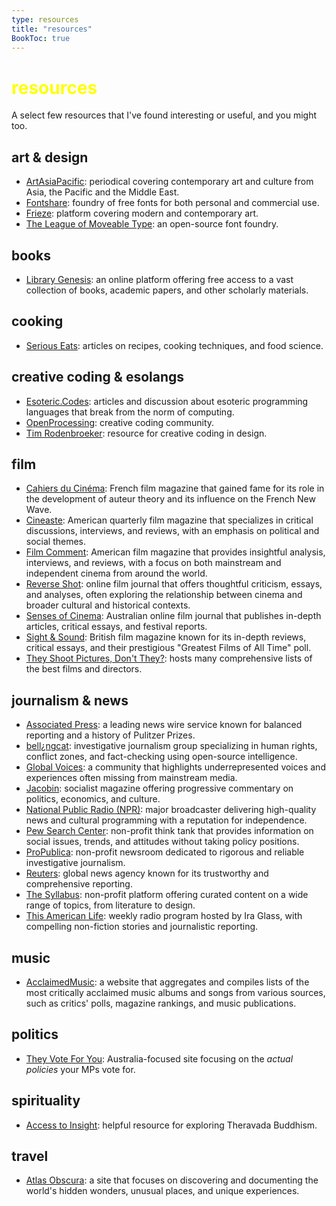 ```yaml
---
type: resources
title: "resources"
BookToc: true
---
```


# <span style="color: yellow;">resources</span>


A select few resources that I've found interesting or useful, and you might too.

## art & design

- [ArtAsiaPacific](https://artasiapacific.com/): periodical covering contemporary art and culture from Asia, the Pacific and the Middle East.
- [Fontshare](https://www.fontshare.com/): foundry of free fonts for both personal and commercial use.
- [Frieze](https://www.frieze.com/): platform covering modern and contemporary art.
- [The League of Moveable Type](https://www.theleagueofmoveabletype.com/): an open-source font foundry.

## books

- [Library Genesis](https://www.libgen.is/): an online platform offering free access to a vast collection of books, academic papers, and other scholarly materials.

## cooking

- [Serious Eats](https://www.seriouseats.com/): articles on recipes, cooking techniques, and food science.

## creative coding & esolangs

- [Esoteric.Codes](https://esoteric.codes/): articles and discussion about esoteric programming languages that break from the norm of computing.
- [OpenProcessing](https://openprocessing.org/): creative coding community.
- [Tim Rodenbroeker](https://timrodenbroeker.de/): resource for creative coding in design.

## film

- [Cahiers du Cinéma](https://www.cahiersducinema.com/): French film magazine that gained fame for its role in the development of auteur theory and its influence on the French New Wave.
- [Cineaste](https://www.cineaste.com/): American quarterly film magazine that specializes in critical discussions, interviews, and reviews, with an emphasis on political and social themes.
- [Film Comment](https://www.filmcomment.com/): American film magazine that provides insightful analysis, interviews, and reviews, with a focus on both mainstream and independent cinema from around the world.
- [Reverse Shot](https://reverseshot.org/): online film journal that offers thoughtful criticism, essays, and analyses, often exploring the relationship between cinema and broader cultural and historical contexts.
- [Senses of Cinema](https://www.sensesofcinema.com/): Australian online film journal that publishes in-depth articles, critical essays, and festival reports.
- [Sight & Sound](https://www.bfi.org.uk/sight-and-sound): British film magazine known for its in-depth reviews, critical essays, and their prestigious "Greatest Films of All Time" poll.
- [They Shoot Pictures, Don't They?](https://www.theyshootpictures.com/): hosts many comprehensive lists of the best films and directors.

## journalism & news

- [Associated Press](https://apnews.com/): a leading news wire service known for balanced reporting and a history of Pulitzer Prizes.
- [bell¿ngcat](https://www.bellingcat.com/): investigative journalism group specializing in human rights, conflict zones, and fact-checking using open-source intelligence.
- [Global Voices](https://globalvoices.org/): a community that highlights underrepresented voices and experiences often missing from mainstream media.
- [Jacobin](https://jacobin.com/): socialist magazine offering progressive commentary on politics, economics, and culture.
- [National Public Radio (NPR)](https://www.npr.org/): major broadcaster delivering high-quality news and cultural programming with a reputation for independence.
- [Pew Search Center](https://www.pewresearch.org/): non-profit think tank that provides information on social issues, trends, and attitudes without taking policy positions.
- [ProPublica](https://www.propublica.org/): non-profit newsroom dedicated to rigorous and reliable investigative journalism.
- [Reuters](https://www.reuters.com/): global news agency known for its trustworthy and comprehensive reporting.
- [The Syllabus](https://www.the-syllabus.com/): non-profit platform offering curated content on a wide range of topics, from literature to design.
- [This American Life](https://www.thisamericanlife.org/): weekly radio program hosted by Ira Glass, with compelling non-fiction stories and journalistic reporting.

## music

- [AcclaimedMusic](https://www.acclaimedmusic.net/): a website that aggregates and compiles lists of the most critically acclaimed music albums and songs from various sources, such as critics' polls, magazine rankings, and music publications.

## politics

- [They Vote For You](https://theyvoteforyou.org.au/): Australia-focused site focusing on the *actual policies* your MPs vote for.

## spirituality

- [Access to Insight](https://accesstoinsight.org/): helpful resource for exploring Theravada Buddhism.

## travel

- [Atlas Obscura](https://www.atlasobscura.com/): a site that focuses on discovering and documenting the world's hidden wonders, unusual places, and unique experiences.